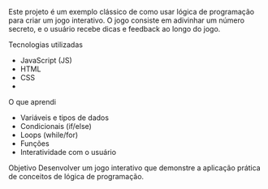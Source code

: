 Este projeto é um exemplo clássico de como usar lógica de programação para criar um jogo interativo. O jogo consiste em adivinhar um número secreto, e o usuário recebe dicas e feedback ao longo do jogo.

Tecnologias utilizadas
- JavaScript (JS)
- HTML
- CSS
- 
O que aprendi
- Variáveis e tipos de dados
- Condicionais (if/else)
- Loops (while/for)
- Funções
- Interatividade com o usuário

Objetivo
Desenvolver um jogo interativo que demonstre a aplicação prática de conceitos de lógica de programação.
